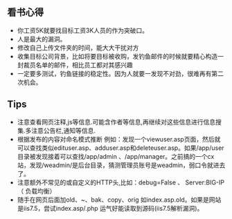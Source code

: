 
## 看书心得
- 你工资5K就要找目标工资3K人员的作为突破口。
- 人是最大的漏洞。
- 修改自己上传文件夹的时间，能大大干扰对方
- 收集目标公司背景，比如将要目标被收购，发钓鱼邮件的时候就要精心构造一封裁员名单的邮件，相比员工都对其感兴趣
- 一定要多测试，钓鱼链接的稳定性。因为人就要一发现不对劲，很难再有第二次机会。
## Tips
- 注意查看网页注释,js等信息.可能含作者等信息,再继续对这些信息进行信息搜集.多注意公告栏,通知等信息.
- 根据发布的内容对命名模式推断
例如：发现一个viewuser.asp页面，然后就可以查找类似edituser.asp、adduser.asp和deleteuser.asp。如果/app/user目录被发现接着可以查找/app/admin 、/app/manager。之前搞的一个cx站，发现/weadmin/是后台目录，猜测管理员账号是weadmin，弱口令就进去了。
- 注意额外不常见的或自定义的HTTP头,比如：debug=False 、  Server:BIG-IP（ 负载均衡）
- 随手在网页后面加old、~、bak、copy、orig 如index.asp.old。如果是网站是iis7.5，尝试index.asp/.php 运气好能读取到源码(iis7.5解析漏洞)。
